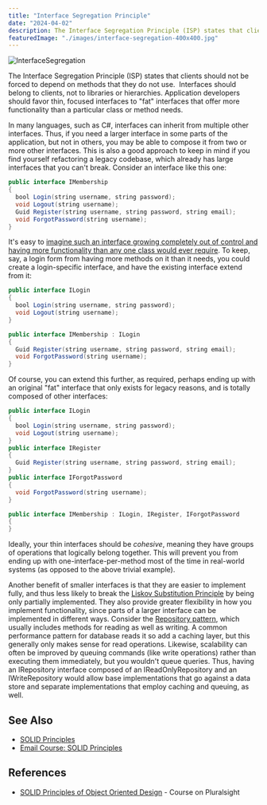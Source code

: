 ```yaml
---
title: "Interface Segregation Principle"
date: "2024-04-02"
description: The Interface Segregation Principle (ISP) states that clients should not be forced to depend on methods that they do not use.
featuredImage: "./images/interface-segregation-400x400.jpg"
---
```


![InterfaceSegregation](images/interface-segregation-400x400.jpg)

The Interface Segregation Principle (ISP) states that clients should not be forced to depend on methods that they do not use.  Interfaces should belong to clients, not to libraries or hierarchies. Application developers should favor thin, focused interfaces to "fat" interfaces that offer more functionality than a particular class or method needs.

In many languages, such as C#, interfaces can inherit from multiple other interfaces. Thus, if you need a larger interface in some parts of the application, but not in others, you may be able to compose it from two or more other interfaces. This is also a good approach to keep in mind if you find yourself refactoring a legacy codebase, which already has large interfaces that you can't break. Consider an interface like this one:

```java lineNumbers=true
public interface IMembership
{
  bool Login(string username, string password);
  void Logout(string username);
  Guid Register(string username, string password, string email);
  void ForgotPassword(string username);
}
```

It's easy to [imagine such an interface growing completely out of control and having more functionality than any one class would ever require](https://msdn.microsoft.com/en-us/library/system.web.security.membershipprovider(v=vs.110).aspx). To keep, say, a login form from having more methods on it than it needs, you could create a login-specific interface, and have the existing interface extend from it:

```java lineNumbers=true
public interface ILogin
{
  bool Login(string username, string password);
  void Logout(string username);
}

public interface IMembership : ILogin
{
  Guid Register(string username, string password, string email);
  void ForgotPassword(string username);
}
```

Of course, you can extend this further, as required, perhaps ending up with an original "fat" interface that only exists for legacy reasons, and is totally composed of other interfaces:

```java lineNumbers=true
public interface ILogin
{
  bool Login(string username, string password);
  void Logout(string username);
}
public interface IRegister
{
  Guid Register(string username, string password, string email);
}
public interface IForgotPassword
{
  void ForgotPassword(string username);
}

public interface IMembership : ILogin, IRegister, IForgotPassword
{
}
```

Ideally, your thin interfaces should be _cohesive_, meaning they have groups of operations that logically belong together. This will prevent you from ending up with one-interface-per-method most of the time in real-world systems (as opposed to the above trivial example).

Another benefit of smaller interfaces is that they are easier to implement fully, and thus less likely to break the [Liskov Substitution Principle](/principles/liskov-substitution-principle/) by being only partially implemented. They also provide greater flexibility in how you implement functionality, since parts of a larger interface can be implemented in different ways. Consider the [Repository pattern](/design-patterns/repository-pattern/), which usually includes methods for reading as well as writing. A common performance pattern for database reads it so add a caching layer, but this generally only makes sense for read operations. Likewise, scalability can often be improved by queuing commands (like write operations) rather than executing them immediately, but you wouldn't queue queries. Thus, having an IRepository interface composed of an IReadOnlyRepository and an IWriteRepository would allow base implementations that go against a data store and separate implementations that employ caching and queuing, as well.

## See Also

- [SOLID Principles](/principles/solid)
- [Email Course: SOLID Principles](https://mailchi.mp/nimblepros/solid-email-course)

## References

- [SOLID Principles of Object Oriented Design](http://bit.ly/solid-smith) - Course on Pluralsight
